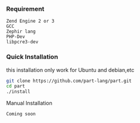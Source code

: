 ### Requirement
```
Zend Engine 2 or 3
GCC
Zephir lang
PHP-Dev
libpcre3-dev
```

### Quick Installation
this installation only work for Ubuntu and debian,etc
```bash
git clone https://github.com/part-lang/part.git
cd part
./install
```

Manual Installation
```
Coming soon
```

